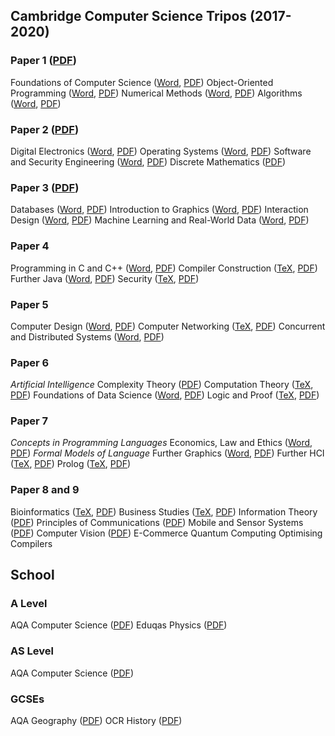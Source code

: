 ## Cambridge Computer Science Tripos (2017-2020)
### Paper 1 ([PDF](https://ashwin-ahuja.com/static/PaperOne.pdf))
Foundations of Computer Science ([Word](https://ashwin-ahuja.com/static/FoundationsOfComputerScience.docx), [PDF](https://ashwin-ahuja.com/static/FoundationsOfComputerScience.pdf))
Object-Oriented Programming ([Word](https://ashwin-ahuja.com/static/Object-OrientedProgramming.docx), [PDF](https://ashwin-ahuja.com/static/Object-OrientedProgramming.pdf))
Numerical Methods ([Word](https://ashwin-ahuja.com/static/NumericalMethods.docx), [PDF](https://ashwin-ahuja.com/static/NumericalMethods.pdf))
Algorithms ([Word](https://ashwin-ahuja.com/static/Algorithms.docx), [PDF](https://ashwin-ahuja.com/static/Algorithms.pdf))

### Paper 2 ([PDF](https://ashwin-ahuja.com/static/Paper2.pdf))
Digital Electronics ([Word](https://ashwin-ahuja.com/static/DigitalElectronics.docx), [PDF](https://ashwin-ahuja.com/static/DigitalElectronics.pdf))
Operating Systems ([Word](https://ashwin-ahuja.com/static/OperatingSystems.docx), [PDF](https://ashwin-ahuja.com/static/OperatingSystems.pdf))
Software and Security Engineering ([Word](https://ashwin-ahuja.com/static/SecurityAndSoftwareEngineering), [PDF](https://ashwin-ahuja.com/static/SecurityAndSoftwareEngineering))
Discrete Mathematics ([PDF](https://ashwin-ahuja.com/static/DiscreteMaths.pdf))

### Paper 3 ([PDF](https://ashwin-ahuja.com/static/Paper3.pdf))
Databases ([Word](https://ashwin-ahuja.com/static/Databases.docx), [PDF](https://ashwin-ahuja.com/static/Databases.pdf))
Introduction to Graphics ([Word](https://ashwin-ahuja.com/static/IntroductionToGraphics.docx), [PDF](https://ashwin-ahuja.com/static/IntroductionToGraphics.pdf))
Interaction Design ([Word](https://ashwin-ahuja.com/static/InteractionDesign.docx), [PDF](https://ashwin-ahuja.com/static/InteractionDesign.pdf))
Machine Learning and Real-World Data ([Word](https://ashwin-ahuja.com/static/MachineLearningAndRealWorldData.docx), [PDF](https://ashwin-ahuja.com/static/MachineLearningAndRealWorldData.pdf))

### Paper 4
Programming in C and C++ ([Word](https://ashwin-ahuja.com/static/ProgrammingInCAndC++.docx), [PDF](https://ashwin-ahuja.com/static/ProgrammingInCAndC++.pdf))
Compiler Construction ([TeX](https://ashwin-ahuja.com/static/CompilerConstruction.tex), [PDF](https://ashwin-ahuja.com/static/CompilerConstruction.pdf))
Further Java ([Word](https://ashwin-ahuja.com/static/FurtherJava.docx), [PDF](https://ashwin-ahuja.com/static/FurtherJava.pdf))
Security ([TeX](https://ashwin-ahuja.com/static/Security.tex), [PDF](https://ashwin-ahuja.com/static/Security.pdf))

### Paper 5
Computer Design ([Word](https://ashwin-ahuja.com/static/ComputerDesign.docx), [PDF](https://ashwin-ahuja.com/static/ComputerDesign.pdf))
Computer Networking ([TeX](https://ashwin-ahuja.com/static/ComputerNetworking.tex), [PDF](https://ashwin-ahuja.com/static/ComputerNetworking.pdf))
Concurrent and Distributed Systems ([Word](https://ashwin-ahuja.com/static/CDS.docx), [PDF](https://ashwin-ahuja.com/static/CDS.pdf))

### Paper 6
*Artificial Intelligence*
Complexity Theory ([PDF](https://ashwin-ahuja.com/static/ComplexityTheory.pdf))
Computation Theory ([TeX](https://ashwin-ahuja.com/static/ComputationTheory.tex), [PDF](https://ashwin-ahuja.com/static/ComputationTheory.pdf))
Foundations of Data Science ([Word](https://ashwin-ahuja.com/static/FoundationsOfDataScience.docx), [PDF](https://ashwin-ahuja.com/static/FoundationsOfDataScience.pdf))
Logic and Proof ([TeX](https://ashwin-ahuja.com/static/LogicAndProof.tex), [PDF](https://ashwin-ahuja.com/static/LogicAndProof.pdf))

### Paper 7
*Concepts in Programming Languages*
Economics, Law and Ethics ([Word](https://ashwin-ahuja.com/static/ELE.docx), [PDF](https://ashwin-ahuja.com/static/ELE.pdf))
*Formal Models of Language*
Further Graphics ([Word](https://ashwin-ahuja.com/static/FurtherGraphics.docx), [PDF](https://ashwin-ahuja.com/static/FurtherGraphics.pdf))
Further HCI ([TeX](https://ashwin-ahuja.com/static/HCI.tex), [PDF](https://ashwin-ahuja.com/static/HCI.pdf))
Prolog ([TeX](https://ashwin-ahuja.com/static/Prolog.tex), [PDF](https://ashwin-ahuja.com/static/Prolog.pdf))

### Paper 8 and 9
Bioinformatics ([TeX](https://ashwin-ahuja.com/static/Bioinformatics.tex), [PDF](https://ashwin-ahuja.com/static/Bioinformatics.pdf))
Business Studies ([TeX](https://ashwin-ahuja.com/static/BusinessStudies.tex), [PDF](https://ashwin-ahuja.com/static/BusinessStudies.pdf))
Information Theory ([PDF](https://ashwin-ahuja.com/static/InformationTheory.pdf))
Principles of Communications ([PDF](https://ashwin-ahuja.com/static/PrinciplesOfCommunication.pdf))
Mobile and Sensor Systems ([PDF](https://ashwin-ahuja.com/static/MobileAndSensorSystems.pdf))
Computer Vision ([PDF](https://ashwin-ahuja.com/static/ComputerVision.pdf))
E-Commerce
Quantum Computing
Optimising Compilers

## School
### A Level
AQA Computer Science ([PDF](https://ashwin-ahuja.com/static/CompALevelNotes.pdf))
Eduqas Physics ([PDF](https://ashwin-ahuja.com/static/PhysicsALevel.pdf))

### AS Level
AQA Computer Science ([PDF](https://ashwin-ahuja.com/static/COMP-Notes.pdf))

### GCSEs
AQA Geography ([PDF](https://ashwin-ahuja.com/static/GeographyGCSE.pdf))
OCR History ([PDF](https://ashwin-ahuja.com/static/HistoryGCSE.pdf))


